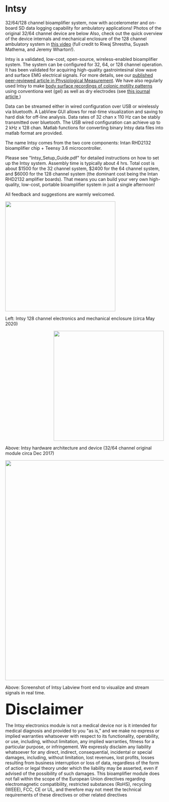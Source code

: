 # Intsy
32/64/128 channel bioamplifier system, now with accelerometer and on-board SD data logging capability for ambulatory applications! Photos of the original 32/64 channel device are below Also, check out the quick overview of the device internals and mechanical enclosure of the 128 channel ambulatory system in <a href =  "https://www.youtube.com/watch?v=RvYDtEdVOBU&feature=youtu.be">this video</a> (full credit to Riwaj Shrestha, Suyash Mathema, and Jeremy Wharton!).

Intsy is a validated, low-cost, open-source, wireless-enabled bioamplifier system.  The system can be configured for 32, 64, or 128 channel operation.  It has been validated for acquiring high-quality gastrointesinal slow wave and surface EMG electrical signals.  For more details, see our <a href =  "http://iopscience.iop.org/article/10.1088/1361-6579/aaad51">published peer-reviewed article in Physiological Measurement</a>. We have also regularly used Intsy to make <a href = "https://ieeexplore.ieee.org/abstract/document/8839813"> body surface recordings of colonic motilty patterns</a> using  conventiona wet (gel) as well as dry electrodes (see <a  href = "https://link.springer.com/article/10.1007/s10439-023-03137-w"> this journal article  </a>) 

Data can be streamed either in wired configuration over USB or wirelessly via bluetooth.  A LabView GUI allows for real-time visualization and saving to hard disk for off-line analysis.  Data rates of 32 chan x 110 Hz can be stably transmitted over bluetooth.  The USB wired configuration can achieve up to 2 kHz x 128 chan.  Matlab functions for converting binary Intsy data files into matlab format are provided.

The name Intsy comes from the two core components: Intan RHD2132 bioamplifier chip + Teensy 3.6 microcontroller.

Please see "Intsy_Setup_Guide.pdf" for detailed instructions on how to set up the Intsy system. Assembly time is typically about 4 hrs.  Total cost is about $1500 for the 32 channel system,  $2400 for the 64 channel system, and $6000 for the 128 channel system (the dominant cost being the Intan RHD2132 amplifier boards).  That means  you can build your very own high-quality, low-cost, portable bioamplifier system in just a single afternoon!

All feedback and suggestions are warmly welcomed. 

<p align="left">
  <img src="SystemOverview_Intsy128_Panel_abcd_v2_crop.png" width="350"/>
</p>
Left: Intsy 128 channel electronics and mechanical enclosure (circa May 2020)


<p align="right">
  <img src="SystemOverview_v1_300dpi.png" width="350"/>
</p>
Above: Intsy hardware architecture and device (32/64 channel original module circa Dec 2017)




<p align="center">
  <img src="SW_Intsy_screenshot.png" width="700"/>
</p>
Above: Screenshot of Intsy Labview front end to visualize and stream signals in real time.


<p></p>
<p><font size="16"><b>Disclaimer</b></font></p>
The Intsy electronics module is not a medical device nor is it intended for medical diagnosis and provided to you "as is," and we make no express or implied warranties whatsoever with respect to its functionality, operability, or use, including, without limitation, any implied warranties, fitness for a particular purpose, or infringement. We expressly disclaim any liability whatsoever for any direct, indirect, consequential, incidental or special damages, including, without limitation, lost revenues, lost profits, losses resulting from business interruption or loss of data, regardless of the form of action or legal theory under which the liability may be asserted, even if advised of the possibility of such damages. This bioamplifier module does not fall within the scope of the European Union directives regarding electromagnetic compatibility, restricted substances (RoHS), recycling (WEEE), FCC, CE or UL, and therefore may not meet the technical requirements of these directives or other related directives
